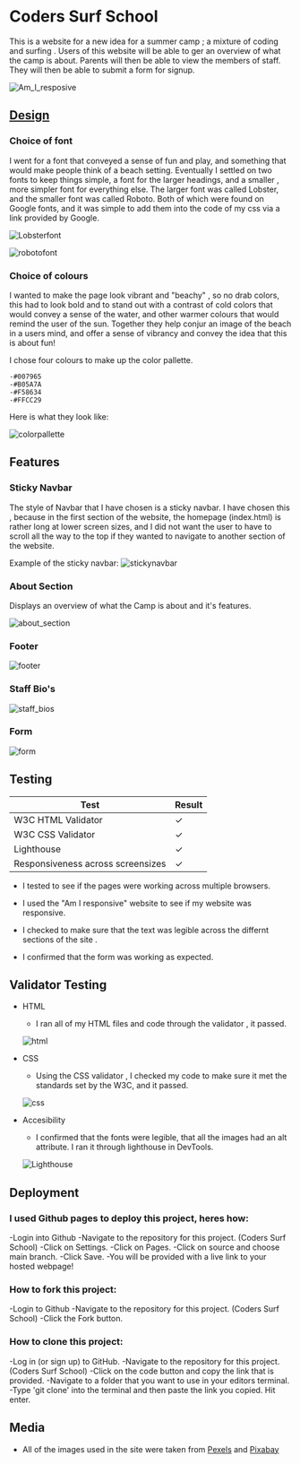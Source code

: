 # Coders Surf School

This is a website for a new idea for a summer camp ; a mixture of coding and surfing . 
Users of this website will be able to ger an overview of what the camp is about. 
Parents will then be able to view the members of staff. 
They will then be able to submit a form for signup.

![Am_I_resposive](./assets/images/readme_images/responsive_design.png)

## <ins>Design</ins> 



### Choice of font

I went for a font that conveyed a sense of fun and play, and something that would make people think of a beach setting.
Eventually I settled on two fonts to keep things simple, a font for the larger headings, and a smaller , more simpler font for everything else. 
The larger font was called Lobster, and the smaller font was called Roboto. 
Both of which were found on Google fonts, and it was simple to add them into the code of my css via a link provided by Google.

![Lobsterfont](./assets/images/readme_images/lobster.png)


![robotofont](./assets/images/readme_images/roboto.png)

### Choice of colours

I wanted to make the page look vibrant and "beachy" , so no drab colors, this had to look bold and to stand out with a contrast of cold colors that would convey a sense of the water, and other warmer colours that would remind the user of the sun. Together they help conjur an image of the beach in a users mind, and offer a sense of vibrancy and convey the idea that this is about fun! 

I chose four colours to make up the color pallette.

    -#007965
    -#B05A7A
    -#F58634
    -#FFCC29

Here is what they look like:

![colorpallette](./assets/images/readme_images/colourscheme.png)


## Features

### Sticky Navbar

The style of Navbar that I have chosen is a sticky navbar. I have chosen this , because in the first section of the website, the homepage (index.html) is rather long at lower screen sizes, and I did not want the user to have to scroll all the way to the top if they wanted to navigate to another section of the website.

Example of the sticky navbar:
![stickynavbar](./assets/images/readme_images/stickynav.png)

### About Section

Displays an overview of what the Camp is about and it's features. 

![about_section](./assets/images/readme_images/about-section-2.png)

### Footer 

![footer](./assets/images/readme_images/footer_section_2.png)

### Staff Bio's

![staff_bios](./assets/images/readme_images/staff_bios_2.png)

### Form

![form](./assets/images/readme_images/form_to_be_filled_out.png)



## Testing 

| Test                              | Result |
| --------------------------------- | ------ |
| W3C HTML Validator                | ✓      |
| W3C CSS Validator                 | ✓      |
| Lighthouse                        | ✓      |
| Responsiveness across screensizes | ✓      |  



- I tested to see if the pages were working across multiple  browsers.

- I used the "Am I responsive" website to see if my website was responsive.  

- I checked to make sure that the text was legible across the differnt sections of the site .    

- I confirmed that the form was working as expected.  

## Validator Testing  

- HTML 
    - I ran all of my HTML files and code through the validator , it passed.

    ![html](assets/images/readme_images/htmlpassed.png)

- CSS 
    - Using the CSS validator , I checked my code to make sure it met the standards set by the W3C, and it passed.

    ![css](assets/images/readme_images/cssvalidation.png)


- Accesibility
    - I confirmed that the fonts were legible, that all the images had an alt attribute. I ran it through lighthouse in DevTools.

    ![Lighthouse](assets/images/readme_images/lighthouse.png)

## Deployment

### I used Github pages to deploy this project, heres how:

-Login into Github
-Navigate to the repository for this project. (Coders Surf School)
-Click on Settings.
-Click on Pages.
-Click on source and choose main branch.
-Click Save.
-You will be provided with a live link to your hosted webpage!


### How to fork this project:

-Login to Github
-Navigate to the repository for this project. (Coders Surf School)
-Click the Fork button.

### How to clone this project:

-Log in (or sign up) to GitHub.
-Navigate to the repository for this project. (Coders Surf School)
-Click on the code button and copy the link that is provided.
-Navigate to a folder that you want to use in your editors terminal.
-Type 'git clone' into the terminal and then paste the link you copied. Hit enter.

## Media
-  All of the images used in the site were taken from [Pexels](https://www.pexels.com) and [Pixabay](https://pixabay.com/)



